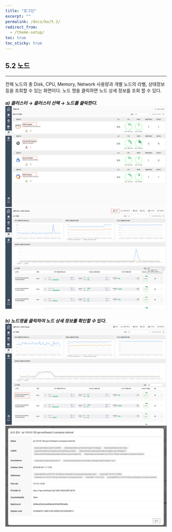 ```yaml
---
title: "로그인"
excerpt: ""
permalink: /docs/ko/5.2/
redirect_from:
  - /theme-setup/
toc: true
toc_sticky: true
---
```


## 5.2 노드

---

전체 노드의 총 Disk, CPU, Memory, Network 사용량과 개별 노드의 라벨, 상태정보 등을 조회할 수 있는 화면이다. 노드 명을 클릭하면 노드 상세 정보를 조회 할 수 있다.

##### a\) 클러스터 → 클러스터 선택 → 노드를 클릭한다.![](/assets/KR/3.0.0/5.2_1.png)![](/assets/KR/3.0.0/5.2_2.png)

##### b\) 노드명을 클릭하여 노드 상세 정보를 확인할 수 있다.![](/assets/KR/3.0.0/5.2_3.png)![](/assets/KR/3.0.0/5.2_4.png)
